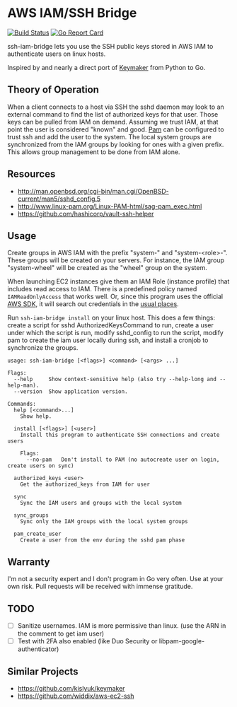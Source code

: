 AWS IAM/SSH Bridge
==================

[![Build Status](https://travis-ci.org/davidrjonas/ssh-iam-bridge.svg)](https://travis-ci.org/davidrjonas/ssh-iam-bridge)
[![Go Report Card](https://goreportcard.com/badge/github.com/davidrjonas/ssh-iam-bridge)](https://goreportcard.com/report/github.com/davidrjonas/ssh-iam-bridge)

ssh-iam-bridge lets you use the SSH public keys stored in AWS IAM to
authenticate users on linux hosts.

Inspired by and nearly a direct port of
[Keymaker](https://github.com/kislyuk/keymaker) from Python to Go.

Theory of Operation
-------------------

When a client connects to a host via SSH the sshd daemon may look to an
external command to find the list of authorized keys for that user. Those keys
can be pulled from IAM on demand. Assuming we trust IAM, at that point the user
is considered "known" and good.
[Pam](https://en.wikipedia.org/wiki/Pluggable_authentication_module) can be
configured to trust ssh and add the user to the system. The local system groups
are synchronized from the IAM groups by looking for ones with a given prefix.
This allows group management to be done from IAM alone.

Resources
---------

- http://man.openbsd.org/cgi-bin/man.cgi/OpenBSD-current/man5/sshd_config.5
- http://www.linux-pam.org/Linux-PAM-html/sag-pam_exec.html
- https://github.com/hashicorp/vault-ssh-helper

Usage
-----

Create groups in AWS IAM with the prefix "system-" and "system-&lt;role&gt;-". These
groups will be created on your servers. For instance, the IAM group
"system-wheel" will be created as the "wheel" group on the system.

When launching EC2 instances give them an IAM Role (instance profile) that
includes read access to IAM. There is a predefined policy named
`IAMReadOnlyAccess` that works well. Or, since this program uses the official
[AWS SDK](https://aws.amazon.com/sdk-for-go/), it will search out credentials
in the [usual places](https://docs.aws.amazon.com/cli/latest/userguide/cli-chap-getting-started.html#cli-config-files).

Run `ssh-iam-bridge install` on your linux host. This does a few things: create
a script for sshd AuthorizedKeysCommand to run, create a user under which the
script is run, modify sshd_config to run the script, modify pam to create the
iam user locally during ssh, and install a cronjob to synchronize the groups.


```
usage: ssh-iam-bridge [<flags>] <command> [<args> ...]

Flags:
  --help     Show context-sensitive help (also try --help-long and --help-man).
  --version  Show application version.

Commands:
  help [<command>...]
    Show help.

  install [<flags>] [<user>]
    Install this program to authenticate SSH connections and create users

    Flags:
      --no-pam   Don't install to PAM (no autocreate user on login, create users on sync)

  authorized_keys <user>
    Get the authorized_keys from IAM for user

  sync
    Sync the IAM users and groups with the local system

  sync_groups
    Sync only the IAM groups with the local system groups

  pam_create_user
    Create a user from the env during the sshd pam phase
```

Warranty
--------

I'm not a security expert and I don't program in Go very often. Use at your own
risk. Pull requests will be received with immense gratitude.

TODO
----

- [ ] Sanitize usernames. IAM is more permissive than linux. (use the ARN in
  the comment to get iam user)
- [ ] Test with 2FA also enabled (like Duo Security or
  libpam-google-authenticator)

Similar Projects
----------------
- https://github.com/kislyuk/keymaker
- https://github.com/widdix/aws-ec2-ssh

